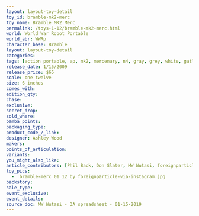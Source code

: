 ```yaml
---
layout: layout-toy-detail 
toy_id: bramble-mk2-merc
toy_name: Bramble MK2 Merc
permalink: /toys-1-12/bramble-mk2-merc.html
world: World War Robot Portable
world_abr: WWRp
character_base: Bramble
layout: layout-toy-detail
categories: 
tags: [action portable, ap, mk2, mercenary, n4, gray, grey, white, gatling machine gun]
release_date: 1/15/2009
release_price: $65 
scale: one twelve
size: 6 inches
comes_with: 
edition_qty: 
chase: 
exclusive: 
secret_drop: 
sold_where: 
bamba_points: 
packaging_type: 
product_code_/_link: 
designer: Ashley Wood
makers: 
points_of_articulation: 
variants: 
you_might_also_like: 
article_contributors: [Phil Back, Don Slater, MW Wutasi, foreignparticle]
toy_pics: 
  -  bramble-merc_01_12_by_foreignparticle-via-instagram.jpg
backstory: 
sale_type: 
event_exclusive: 
event_details: 
source_doc: MW Wutasi - 3A spreadsheet - 01-15-2019
---
```

